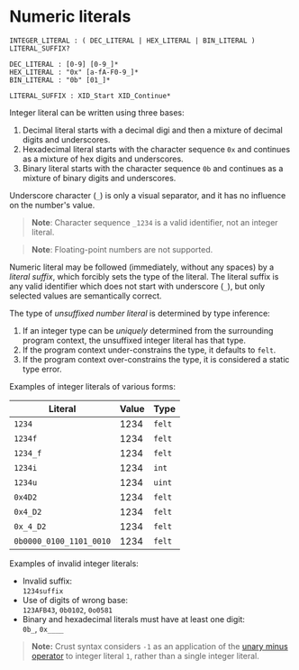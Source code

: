# Numeric literals

```bnf
INTEGER_LITERAL : ( DEC_LITERAL | HEX_LITERAL | BIN_LITERAL ) LITERAL_SUFFIX?

DEC_LITERAL : [0-9] [0-9_]*
HEX_LITERAL : "0x" [a-fA-F0-9_]*
BIN_LITERAL : "0b" [01_]*

LITERAL_SUFFIX : XID_Start XID_Continue*
```

Integer literal can be written using three bases:

1. Decimal literal starts with a decimal digi and then a mixture of decimal digits and underscores.
2. Hexadecimal literal starts with the character sequence `0x` and continues as a mixture of hex
   digits and underscores.
3. Binary literal starts with the character sequence `0b` and continues as a mixture of binary
   digits and underscores.

Underscore character (`_`) is only a visual separator, and it has no influence on the number's
value.

> **Note**: Character sequence `_1234` is a valid identifier, not an integer literal.

> **Note**: Floating-point numbers are not supported.

Numeric literal may be followed (immediately, without any spaces) by a _literal suffix_, which
forcibly sets the type of the literal.
The literal suffix is any valid identifier which does not start with underscore (`_`), but only
selected values are semantically correct.

The type of _unsuffixed number literal_ is determined by type inference:

1. If an integer type can be _uniquely_ determined from the surrounding program context, the
   unsuffixed integer literal has that type.
2. If the program context under-constrains the type, it defaults to `felt`.
3. If the program context over-constrains the type, it is considered a static type error.

Examples of integer literals of various forms:

| Literal                 | Value | Type   |
|-------------------------|-------|--------|
| `1234`                  | 1234  | `felt` |
| `1234f`                 | 1234  | `felt` |
| `1234_f`                | 1234  | `felt` |
| `1234i`                 | 1234  | `int`  |
| `1234u`                 | 1234  | `uint` |
| `0x4D2`                 | 1234  | `felt` |
| `0x4_D2`                | 1234  | `felt` |
| `0x_4_D2`               | 1234  | `felt` |
| `0b0000_0100_1101_0010` | 1234  | `felt` |

Examples of invalid integer literals:

- Invalid suffix: \
  `1234suffix`
- Use of digits of wrong base: \
  `123AFB43`, `0b0102`, `0o0581`
- Binary and hexadecimal literals must have at least one digit: \
  `0b_`, `0x____`

> **Note:** Crust syntax considers `-1` as an application of
> the [unary minus operator](negation-operators.md) to integer literal `1`, rather than a single
> integer literal.
